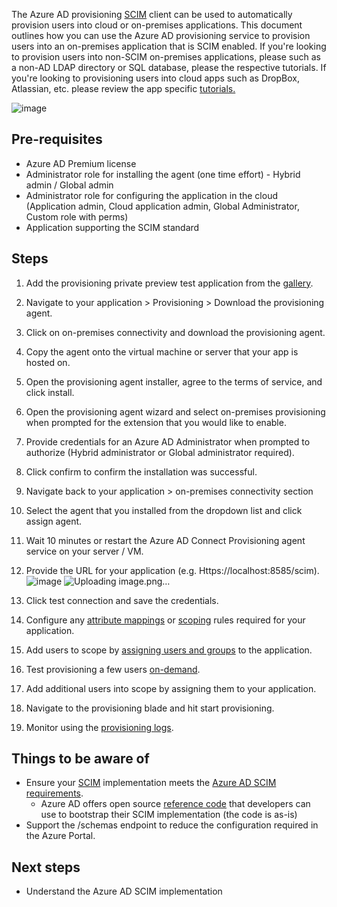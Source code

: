 The Azure AD provisioning [SCIM](https://aka.ms/scimoverview) client can be used to automatically provision users into cloud or on-premises applications. This document outlines how you can use the Azure AD provisioning service to provision users into an on-premises application that is SCIM enabled. If you're looking to provision users into non-SCIM on-premises applications, please such as a non-AD LDAP directory or SQL database, please the respective tutorials. If you're looking to provisioning users into cloud apps such as DropBox, Atlassian, etc. please review the app specific [tutorials.](https://docs.microsoft.com/azure/active-directory/saas-apps/tutorial-list) 

![image](https://user-images.githubusercontent.com/36525136/110343793-b2427100-7fe1-11eb-9bc3-05d6825f8f81.png)

## Pre-requisites
* Azure AD Premium license
* Administrator role for installing the agent (one time effort) - Hybrid admin / Global admin 
* Administrator role for configuring the application in the cloud (Application admin, Cloud application admin, Global Administrator, Custom role with perms)
* Application supporting the SCIM standard

## Steps
1. Add the provisioning private preview test application from the [gallery](https://docs.microsoft.com/en-us/azure/active-directory/manage-apps/add-application-portal).
1. Navigate to your application > Provisioning > Download the provisioning agent.
1. Click on on-premises connectivity and download the provisioning agent.
2. Copy the agent onto the virtual machine or server that your app is hosted on.
3. Open the provisioning agent installer, agree to the terms of service, and click install.
4. Open the provisioning agent wizard and select on-premises provisioning when prompted for the extension that you would like to enable. 
5. Provide credentials for an Azure AD Administrator when prompted to authorize (Hybrid administrator or Global administrator required). 
6. Click confirm to confirm the installation was successful. 
7. Navigate back to your application > on-premises connectivity section  
8. Select the agent that you installed from the dropdown list and click assign agent. 
9. Wait 10 minutes or restart the Azure AD Connect Provisioning agent service on your server / VM.
11. Provide the URL for your application (e.g. Https://localhost:8585/scim). ![image](https://user-images.githubusercontent.com/36525136/115437009-801b5600-a1c0-11eb-903b-303117e9eeca.png) ![Uploading image.png…]()

13. Click test connection and save the credentials.
14. Configure any [attribute mappings](https://docs.microsoft.com/en-us/azure/active-directory/app-provisioning/customize-application-attributes) or [scoping](https://docs.microsoft.com/en-us/azure/active-directory/app-provisioning/define-conditional-rules-for-provisioning-user-accounts) rules required for your application.  
15. Add users to scope by [assigning users and groups](https://docs.microsoft.com/en-us/azure/active-directory/manage-apps/add-application-portal-assign-users) to the application.
16. Test provisioning a few users [on-demand](https://docs.microsoft.com/en-us/azure/active-directory/app-provisioning/provision-on-demand). 
17. Add additional users into scope by assigning them to your application. 
18. Navigate to the provisioning blade and hit start provisioning. 
19. Monitor using the [provisioning logs](https://docs.microsoft.com/en-us/azure/active-directory/reports-monitoring/concept-provisioning-logs). 

## Things to be aware of
* Ensure your [SCIM](https://aka.ms/scimoverview) implementation meets the [Azure AD SCIM requirements](https://docs.microsoft.com/en-us/azure/active-directory/app-provisioning/use-scim-to-provision-users-and-groups).
  * Azure AD offers open source [reference code](aka.ms/scimreferencecode) that developers can use to bootstrap their SCIM implementation (the code is as-is)
* Support the /schemas endpoint to reduce the configuration required in the Azure Portal. 

## Next steps
* Understand the Azure AD SCIM implementation
